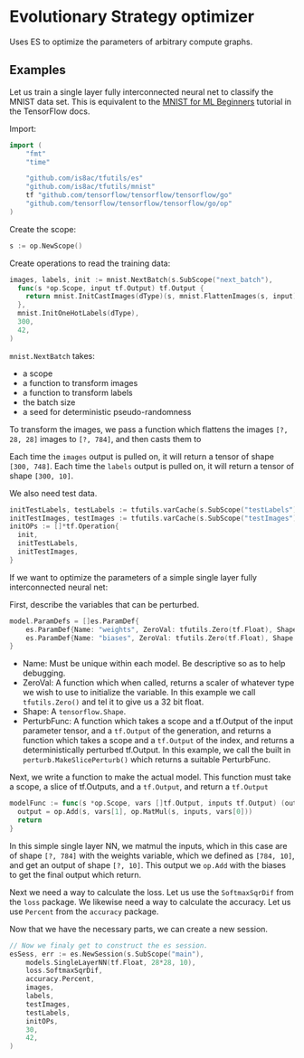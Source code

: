# Evolutionary Strategy optimizer

Uses ES to optimize the parameters of arbitrary compute graphs.

## Examples
Let us train a single layer fully interconnected neural net to classify the MNIST data set.
This is equivalent to the [MNIST for ML Beginners](https://www.tensorflow.org/get_started/mnist/beginners) tutorial in the TensorFlow docs.

Import:
``` go
import (
	"fmt"
	"time"

	"github.com/is8ac/tfutils/es"
	"github.com/is8ac/tfutils/mnist"
	tf "github.com/tensorflow/tensorflow/tensorflow/go"
	"github.com/tensorflow/tensorflow/tensorflow/go/op"
)
```
Create the scope:
``` go
s := op.NewScope()
```
Create operations to read the training data:
``` go
images, labels, init := mnist.NextBatch(s.SubScope("next_batch"),
  func(s *op.Scope, input tf.Output) tf.Output {
    return mnist.InitCastImages(dType)(s, mnist.FlattenImages(s, input))
  },
  mnist.InitOneHotLabels(dType),
  300,
  42,
)
```
`mnist.NextBatch` takes:
- a scope
- a function to transform images
- a function to transform labels
- the batch size
- a seed for deterministic pseudo-randomness

To transform the images, we pass a function which flattens the images `[?, 28, 28]` images to `[?, 784]`, and then casts them to

Each time the `images` output is pulled on, it will return a tensor of shape `[300, 748]`.
Each time the `labels` output is pulled on, it will return a tensor of shape `[300, 10]`.

We also need test data.
``` go
initTestLabels, testLabels := tfutils.varCache(s.SubScope("testLabels"), mnist.LabelsTest(s), "test_labels")
initTestImages, testImages := tfutils.varCache(s.SubScope("testImages"), mnist.InitCastImages(dType)(s, mnist.FlattenImages(s.SubScope("flatten_images"), mnist.ImagesTest(s))), "test_images")
initOPs := []*tf.Operation{
  init,
  initTestLabels,
  initTestImages,
}
```



If we want to optimize the parameters of a simple single layer fully interconnected neural net:

First, describe the variables that can be perturbed.
``` go
model.ParamDefs = []es.ParamDef{
	es.ParamDef{Name: "weights", ZeroVal: tfutils.Zero(tf.Float), Shape: tf.MakeShape(inputSize, outputSize), PerturbFunc: perturb.MakeSlice(0.003)},
	es.ParamDef{Name: "biases", ZeroVal: tfutils.Zero(tf.Float), Shape: tf.MakeShape(outputSize), PerturbFunc: perturb.MakeSlice(0.003)},
}
```
- Name: Must be unique within each model. Be descriptive so as to help debugging.
- ZeroVal: A function which when called, returns a scaler of whatever type we wish to use to initialize the variable. In this example we call `tfutils.Zero()` and tel it to give us a 32 bit float.
- Shape: A `tensorflow.Shape`.
- PerturbFunc: A function which takes a scope and a tf.Output of the input parameter tensor, and a `tf.Output` of the generation, and returns a function which takes a scope and a `tf.Output` of the index, and returns a deterministically perturbed tf.Output. In this example, we call the built in `perturb.MakeSlicePerturb()` which returns a suitable PerturbFunc.

Next, we write a function to make the actual model.
This function must take a scope, a slice of tf.Outputs, and a `tf.Output`, and return a `tf.Output`

``` go
modelFunc := func(s *op.Scope, vars []tf.Output, inputs tf.Output) (output tf.Output) {
  output = op.Add(s, vars[1], op.MatMul(s, inputs, vars[0]))
  return
}
```

In this simple single layer NN, we matmul the inputs, which in this case are of shape `[?, 784]` with the weights variable, which we defined as `[784, 10]`, and get an output of shape `[?, 10]`.
This output we `op.Add` with the biases to get the final output which return.

Next we need a way to calculate the loss. Let us use the `SoftmaxSqrDif` from the `loss` package.
We likewise need a way to calculate the accuracy. Let us use `Percent` from the `accuracy` package.

Now that we have the necessary parts, we can create a new session.

``` go
// Now we finaly get to construct the es session.
esSess, err := es.NewSession(s.SubScope("main"),
	models.SingleLayerNN(tf.Float, 28*28, 10),
	loss.SoftmaxSqrDif,
	accuracy.Percent,  
	images,
	labels,
	testImages,
	testLabels,
	initOPs,
	30,
	42,
)
```
